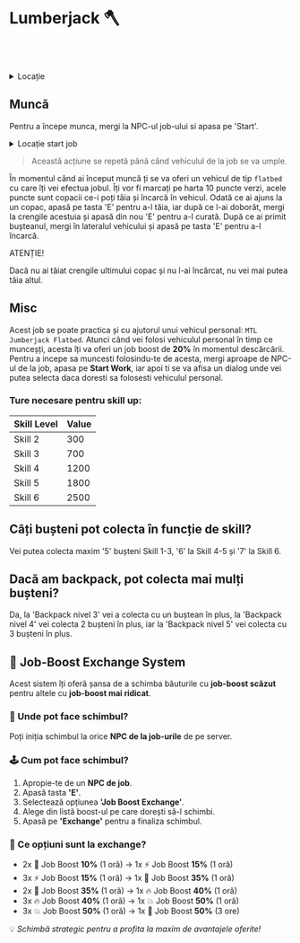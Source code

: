 # Lumberjack 🪓
<br><br>

<details class="details custom-block">
    <summary>Locație</summary>
    <p><img src="https://i.imgur.com/Ia38L0J.png" alt="Skill up Ture de pescuit" style="max-width:100%; height:auto;"></p>
</details>

## Muncă
Pentru a începe munca, mergi la NPC-ul job-ului si apasa pe 'Start'.

<details class="details custom-block">
    <summary>Locație start job</summary>
    <p><img src="https://i.imgur.com/IJKsEwH.png" alt="Imagine" style="max-width:100%; height:auto;"></p>
</details>

> Această acțiune se repetă până când vehiculul de la job se va umple.

În momentul când ai început muncă ți se va oferi un vehicul de tip `flatbed` cu care îți vei efectua jobul. Îți vor fi marcați pe harta 10 puncte verzi, acele puncte sunt copacii ce-i poți tăia și încarcă în vehicul.
Odată ce ai ajuns la un copac, apasă pe tasta 'E' pentru a-l tăia, iar după ce l-ai doborât, mergi la crengile acestuia și apasă din nou 'E' pentru a-l curată.
După ce ai primit bușteanul, mergi în lateralul vehicului și apasă pe tasta 'E' pentru a-l încarcă.

<div class="danger-container">
    <p class="title">ATENȚIE!</p>
    <p class="description">Dacă nu ai tăiat crengile ultimului copac și nu l-ai încărcat, nu vei mai putea tăia altul.</p>
</div>

## Misc
Acest job se poate practica și cu ajutorul unui vehicul personal: `MTL Jumberjack Flatbed`.
Atunci când vei folosi vehiculul personal în timp ce munceșți, acesta îți va oferi un job boost de **20%** în momentul descărcării.
Pentru a incepe sa muncesti folosindu-te de acesta, mergi aproape de NPC-ul de la job, apasa pe **Start Work**, iar apoi ti se va afisa un dialog unde vei putea selecta daca doresti sa folosesti vehiculul personal.

### Ture necesare pentru skill up:

| Skill Level | Value |
|-------------|-------|
| Skill 2     | 300   |
| Skill 3     | 700   |
| Skill 4     | 1200  |
| Skill 5     | 1800  |
| Skill 6     | 2500  |


## Câți bușteni pot colecta în funcție de skill?

 Vei putea colecta maxim '5' bușteni Skill 1-3, '6' la Skill 4-5 și '7' la Skill 6.


## Dacă am backpack, pot colecta mai mulți bușteni?

Da, la 'Backpack nivel 3' vei a colecta cu un buștean în plus, la 'Backpack nivel 4' vei  colecta 2 bușteni în plus, iar la 'Backpack nivel 5' vei colecta cu 3 bușteni în plus.

<h2>🔁 Job-Boost Exchange System</h2>

<p>Acest sistem îți oferă șansa de a schimba băuturile cu <strong>job-boost scăzut</strong> pentru altele cu <strong>job-boost mai ridicat</strong>.</p>

<h3>📍 Unde pot face schimbul?</h3>
<p>Poți iniția schimbul la orice <strong>NPC de la job-urile</strong> de pe server.</p>

<h3>🕹️ Cum pot face schimbul?</h3>
<ol>
  <li>Apropie-te de un <strong>NPC de job</strong>.</li>
  <li>Apasă tasta <strong>'E'</strong>.</li>
  <li>Selectează opțiunea <strong>'Job Boost Exchange'</strong>.</li>
  <li>Alege din listă boost-ul pe care dorești să-l schimbi.</li>
  <li>Apasă pe <strong>'Exchange'</strong> pentru a finaliza schimbul.</li>
</ol>

<h3>🔄 Ce opțiuni sunt la exchange?</h3>
<ul>
  <li>2x 🧃 Job Boost <strong>10%</strong> (1 oră) → 1x ⚡ Job Boost <strong>15%</strong> (1 oră)</li>
  <li>3x ⚡ Job Boost <strong>15%</strong> (1 oră) → 1x 🚀 Job Boost <strong>35%</strong> (1 oră)</li>
  <li>2x 🚀 Job Boost <strong>35%</strong> (1 oră) → 1x 🔥 Job Boost <strong>40%</strong> (1 oră)</li>
  <li>3x 🔥 Job Boost <strong>40%</strong> (1 oră) → 1x 💥 Job Boost <strong>50%</strong> (1 oră)</li>
  <li>3x 💥 Job Boost <strong>50%</strong> (1 oră) → 1x 💎 Job Boost <strong>50%</strong> (3 ore)</li>
</ul>

<p>💡 <em>Schimbă strategic pentru a profita la maxim de avantajele oferite!</em></p>

